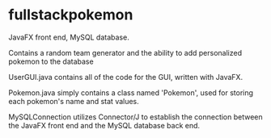 # fullstackpokemon
JavaFX front end, MySQL database. 

Contains a random team generator and the ability to add personalized pokemon to the database



UserGUI.java contains all of the code for the GUI, written with JavaFX.

Pokemon.java simply contains a class named 'Pokemon', used for storing each pokemon's name and stat values.

MySQLConnection utilizes Connector/J to establish the connection between the JavaFX front end and the MySQL database back end. 
